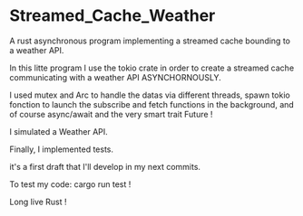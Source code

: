 # Streamed_Cache_Weather
A rust asynchronous program implementing a streamed cache bounding to a weather API.

In this litte program I use the tokio crate in order to create a streamed cache communicating with a weather API ASYNCHORNOUSLY. 

I used mutex and Arc to handle the datas via different threads, spawn tokio fonction to launch the subscribe and fetch functions in the background, and of course async/await and the very smart trait Future !

I simulated a Weather API. 

Finally, I implemented tests. 

it's a first draft that I'll develop in my next commits. 

To test my code: cargo run test !

Long live Rust ! 
